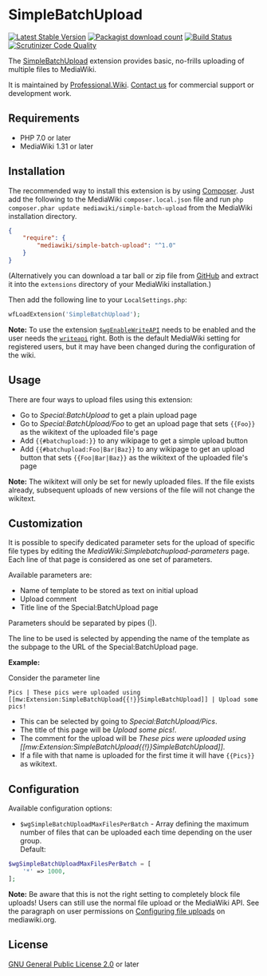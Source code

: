 # SimpleBatchUpload

[![Latest Stable Version](https://poser.pugx.org/mediawiki/simple-batch-upload/v/stable)](https://packagist.org/packages/mediawiki/simple-batch-upload)
[![Packagist download count](https://poser.pugx.org/mediawiki/simple-batch-upload/downloads)](https://packagist.org/packages/mediawiki/simple-batch-upload)
[![Build Status](https://scrutinizer-ci.com/g/ProfessionalWiki/SimpleBatchUpload/badges/build.png?b=master)](https://scrutinizer-ci.com/g/ProfessionalWiki/SimpleBatchUpload/build-status/master)
[![Scrutinizer Code Quality](https://scrutinizer-ci.com/g/ProfessionalWiki/SimpleBatchUpload/badges/quality-score.png?b=master)](https://scrutinizer-ci.com/g/ProfessionalWiki/SimpleBatchUpload/?branch=master)

The [SimpleBatchUpload][mw-simple-batch-upload] extension provides basic,
no-frills uploading of multiple files to MediaWiki.

It is maintained by [Professional.Wiki](https://professional.wiki/).
[Contact us](https://professional.wiki/en/contact) for commercial support or development work.

## Requirements

- PHP 7.0 or later
- MediaWiki 1.31 or later

## Installation

The recommended way to install this extension is by using [Composer][composer].
Just add the following to the MediaWiki `composer.local.json` file and run
`php composer.phar update mediawiki/simple-batch-upload` from the MediaWiki
installation directory.

```json
{
	"require": {
		"mediawiki/simple-batch-upload": "^1.0"
	}
}
```

(Alternatively you can download a tar ball or zip file from
[GitHub](https://github.com/ProfessionalWiki/SimpleBatchUpload/releases/latest)
and extract it into the `extensions` directory of your MediaWiki installation.)

Then add the following line to your `LocalSettings.php`:
```php
wfLoadExtension('SimpleBatchUpload');
```

**Note:** To use the extension [`$wgEnableWriteAPI`][$wgEnableWriteAPI] needs to
be enabled and the user needs the [`writeapi`][writeapi] right. Both is the
default MediaWiki setting for registered users, but it may have been changed
during the configuration of the wiki.

## Usage

There are four ways to upload files using this extension:
* Go to _Special:BatchUpload_ to get a plain upload page
* Go to _Special:BatchUpload/Foo_ to get an upload page that sets `{{Foo}}` as
  the wikitext of the uploaded file's page
* Add `{{#batchupload:}}` to any wikipage to get a simple upload button
* Add `{{#batchupload:Foo|Bar|Baz}}` to any wikipage to get an upload button
  that sets `{{Foo|Bar|Baz}}` as the wikitext of the uploaded file's page  

**Note:** The wikitext will only be set for newly uploaded files. If the file
exists already, subsequent uploads of new versions of the file will not change
the wikitext.

## Customization

It is possible to specify dedicated parameter sets for the upload of specific
file types by editing the _MediaWiki:Simplebatchupload-parameters_ page. Each
line of that page is considered as one set of parameters.

Available parameters are:
 * Name of template to be stored as text on initial upload
 * Upload comment
 * Title line of the Special:BatchUpload page

Parameters should be separated by pipes (|).

The line to be used is selected by appending the name of the template as the
subpage to the URL of the Special:BatchUpload page.

__Example:__

Consider the parameter line
```
Pics | These pics were uploaded using [[mw:Extension:SimpleBatchUpload{{!}}SimpleBatchUpload]] | Upload some pics!
```

* This can be selected by going to _Special:BatchUpload/Pics_.
* The title of this page will be _Upload some pics!_.
* The comment for the upload will be _These pics were uploaded using [[mw:Extension:SimpleBatchUpload{{!}}SimpleBatchUpload]]_.
* If a file with that name is uploaded for the first time it will have `{{Pics}}` as wikitext.

## Configuration

Available configuration options:

* `$wgSimpleBatchUploadMaxFilesPerBatch` - Array defining the maximum number of
files that can be uploaded each time depending on the user group. <br> Default:
``` php
$wgSimpleBatchUploadMaxFilesPerBatch = [
	'*' => 1000,
];
```

**Note:** Be aware that this is not the right setting to completely block file
uploads! Users can still use the normal file upload or the MediaWiki API. See
the paragraph on user permissions on
[Configuring file uploads](https://www.mediawiki.org/wiki/Manual:Configuring_file_uploads#Upload_permissions)
on mediawiki.org.


## License

[GNU General Public License 2.0][license] or later

[license]: https://www.gnu.org/copyleft/gpl.html
[mw-simple-batch-upload]: https://www.mediawiki.org/wiki/Extension:SimpleBatchUpload
[composer]: https://getcomposer.org/
[$wgEnableWriteAPI]: https://www.mediawiki.org/wiki/Manual:$wgEnableWriteAPI
[writeapi]: https://www.mediawiki.org/wiki/Manual:User_rights#List_of_permissions
